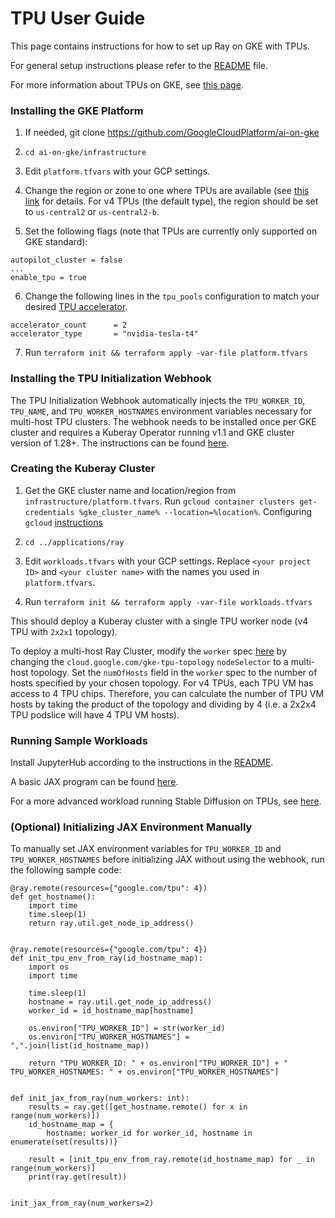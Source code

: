 # TPU User Guide

This page contains instructions for how to set up Ray on GKE with TPUs. 

For general setup instructions please refer to the [README](https://github.com/GoogleCloudPlatform/ai-on-gke/blob/main/applications/ray/README.md)
file. 

For more information about TPUs on GKE, see [this page](https://cloud.google.com/kubernetes-engine/docs/concepts/tpus).


### Installing the GKE Platform

1. If needed, git clone https://github.com/GoogleCloudPlatform/ai-on-gke

2. `cd ai-on-gke/infrastructure`

3. Edit `platform.tfvars` with your GCP settings.

4. Change the region or zone to one where TPUs are available (see [this link](https://cloud.google.com/tpu/docs/regions-zones) for details.
For v4 TPUs (the default type), the region should be set to `us-central2` or `us-central2-b`.

5. Set the following flags (note that TPUs are currently only supported on GKE standard):

```
autopilot_cluster = false
...
enable_tpu = true
```
 
6. Change the following lines in the `tpu_pools` configuration to match your desired [TPU accelerator](https://cloud.google.com/tpu/docs/supported-tpu-configurations#using-accelerator-type).
```
accelerator_count      = 2
accelerator_type       = "nvidia-tesla-t4"
```

7. Run `terraform init && terraform apply -var-file platform.tfvars`


### Installing the TPU Initialization Webhook

The TPU Initialization Webhook automatically injects the `TPU_WORKER_ID`, `TPU_NAME`, and `TPU_WORKER_HOSTNAMES` environment variables necessary for multi-host TPU clusters. The webhook needs to be installed once per GKE cluster and requires a Kuberay Operator running v1.1 and GKE cluster version of 1.28+. The instructions can be found [here](https://github.com/GoogleCloudPlatform/ai-on-gke/blob/main/applications/ray/kuberay-tpu-webhook).

### Creating the Kuberay Cluster

1. Get the GKE cluster name and location/region from `infrastructure/platform.tfvars`.
   Run `gcloud container clusters get-credentials %gke_cluster_name% --location=%location%`.
   Configuring `gcloud` [instructions](https://cloud.google.com/sdk/docs/initializing)

2. `cd ../applications/ray`

3. Edit `workloads.tfvars` with your GCP settings. Replace `<your project ID>` and `<your cluster name>` with the names you used in `platform.tfvars`.

4. Run `terraform init && terraform apply -var-file workloads.tfvars`

This should deploy a Kuberay cluster with a single TPU worker node (v4 TPU with `2x2x1` topology). 

To deploy a multi-host Ray Cluster, modify the `worker` spec [here](https://github.com/GoogleCloudPlatform/ai-on-gke/blob/main/modules/kuberay-cluster/kuberay-tpu-values.yaml) by changing the `cloud.google.com/gke-tpu-topology` `nodeSelector` to a multi-host topology. Set the `numOfHosts` field in the `worker` spec to the number of hosts specified by your chosen topology. For v4 TPUs, each TPU VM has access to 4 TPU chips. Therefore, you can calculate the number of TPU VM hosts by taking the product of the topology and dividing by 4 (i.e. a 2x2x4 TPU podslice will have 4 TPU VM hosts).

### Running Sample Workloads

Install JupyterHub according to the instructions in the [README](https://github.com/GoogleCloudPlatform/ai-on-gke/blob/main/applications/jupyter/README.md).

A basic JAX program can be found [here](https://github.com/GoogleCloudPlatform/ai-on-gke/blob/main/applications/ray/example_notebooks/jax-tpu.ipynb).

For a more advanced workload running Stable Diffusion on TPUs, see [here](https://github.com/GoogleCloudPlatform/ai-on-gke/blob/main/applications/ray/example_notebooks/stable-diffusion-tpu.ipynb).


### (Optional) Initializing JAX Environment Manually

To manually set JAX environment variables for `TPU_WORKER_ID` and `TPU_WORKER_HOSTNAMES` before initializing JAX without using the webhook, run the following sample code:

```
@ray.remote(resources={"google.com/tpu": 4})
def get_hostname():
    import time
    time.sleep(1)
    return ray.util.get_node_ip_address()


@ray.remote(resources={"google.com/tpu": 4})
def init_tpu_env_from_ray(id_hostname_map):
    import os
    import time
    
    time.sleep(1)
    hostname = ray.util.get_node_ip_address()
    worker_id = id_hostname_map[hostname]
    
    os.environ["TPU_WORKER_ID"] = str(worker_id)
    os.environ["TPU_WORKER_HOSTNAMES"] = ",".join(list(id_hostname_map))

    return "TPU_WORKER_ID: " + os.environ["TPU_WORKER_ID"] + " TPU_WORKER_HOSTNAMES: " + os.environ["TPU_WORKER_HOSTNAMES"]


def init_jax_from_ray(num_workers: int):
    results = ray.get([get_hostname.remote() for x in range(num_workers)])
    id_hostname_map = {
        hostname: worker_id for worker_id, hostname in enumerate(set(results))}

    result = [init_tpu_env_from_ray.remote(id_hostname_map) for _ in range(num_workers)]
    print(ray.get(result))


init_jax_from_ray(num_workers=2)

``` 
